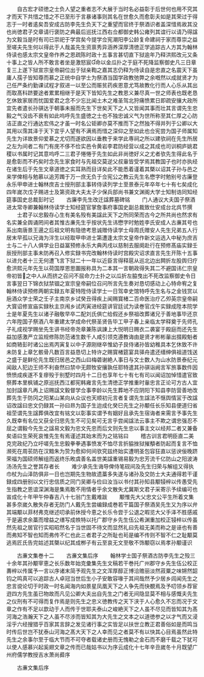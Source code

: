 <!-- { "loadSidebar": true } -->
　　自古宏才硕徳之士负人望之重者志不大展于当时名必益彰于后世何也用不究其才而天下共惜之惜之不已至形于言暴诸事则其名在世愈久而愈彰夫如是其荣过于得志于一时者逺矣吾安成古防李先生负天下之重望而官终于祭酒识者盖深惜焉故其没也尚徳君子交章请行褒防之典最后巡抚江西右佥都御史韩公雍列其谊行以请乃得諡为文毅当是时有司已崇祀于学宫矣今提学佥宪潮阳李公龄复命建祠于家而尊崇之益至嗟夫先生何以得此于人哉盖先生资禀秀异涵养深厚清徳正学追踪古人方其为翰林侍读也感太宗文皇帝作养之恩疏陈时政十五事言甚切直下狱逾年乃释洪熙改元又条十事上之皆人所不敢言者坐是激怒宸命以金瓜扑之于庭不死降监察御史凡三日章复三上遂下狱宣宗皇帝嗣位出于狱亲鞫之嘉其志仍释为侍读自是忠直之名震天下虽庸人孺子皆知尊而慕之正统中自学士为祭酒当国学政教弛弊之余嘅然以成就贤才为己任严条约勤课试程才叙进一以至公而赈贫药疾恩意尤笃故教化行而人心乐从其出而取髙科跻要途者累累相继于是天下皆知先生之教恩义兼尽真一世之师表也既老恳乞休致家居而忧国爱君之念不少忘比闻土木之难圣驾北狩痛愤累日即疏安攘大政所宜先者遣长孙骐达于朝事未报而先生下世矣天下之人又皆闻其事而壮其言谓先生忠毅之气没齿不衰有如此呜呼先生盛徳之士也不独忠诚义气为世所称至其仁厚之心防洁正直之行通达宏伟之才虽一时名公钜卿亦莫不推而下之然独不得并列于公卿以大其用以霈其泽于天下宜乎人望有不满焉而惜之深仰之至如此也佥宪尝为国子师属知先生为详故景仰爱慕之尤切而遂欲因以垂教于来学此専祠之所以建欤祠在先生所居之左为间者二有门有庑不侈不俭实邑令黄岩李君防经营以成之其成也司训桐庐姚君稷以书属时记其意呜呼二三君子惓惓于先生如此非尚徳好义之尤者欤先生得此名于是愈彰而不朽矣时念先生家食时与先祖交莫逆父叔軰皆受学焉其教国子也时亦执经在诸生后于先生文章道徳之实耳熟而目详矣此不能悉着谨着其槩以诏其子孙与邑之来学俾相与勉慕以追芳躅于万一庶无负于佥宪公之教云先生名懋字时勉别号古廉登永乐甲申进士翰林庶吉士授刑部主事转侍读列学士至景泰元年卒年七十有七矣成化四年嵗次戊子赐进士及第资政大夫太子少保兵部尚书兼文渊阁大学士知制诰同知经筵事国史总裁彭时记
　　古廉李先生改迁諡葬墓碑铭
　　门人通议大夫国子祭酒进太常寺卿兼翰林侍读学士知经筵官掌詹事府事国史副总裁致仕安成台北呉节撰
　　士君子以忠毅存心生有美名殁有美諡此天下之所同荣而古今之所共尚也然求有名实兼全舆诵罔间者其惟古亷先生乎按状先生讳懋字时勉姓李氏安成人古亷其号也系出南唐景王逿之后祖文明有隐徳考思诚赠侍读学士母周氏赠安人先生兄弟五人行居末早孤以兄诲为泮生以经取甲申进士第遭逢太宗文皇帝作新文运选入中秘为庶吉士与二十八人俱学业日益冨预修永乐大典丙戌以慈制去服阕赴行在预修髙庙实録壬辰授刑部主事未防再召入修实録书完改翰林侍读时宫殿灾诏求直言先生开陈十五事以进允者十三无何遭飞言下狱二十一年以近臣言得释扈从巡北边出闗折左股舆归疗愈洪熙元年先生以荷国厚恩思圗报称具为二本其一言朝政得失其二不避国讳仁宗皇帝初皆之中人从而挤之召问不屈命力士扑之以瓜折左脇曳出不死改监察御史令日言事翌日下锦衣狱禁锢之宣宗皇帝嗣位召问所言先生奏对恳切感动上心特命宥之复翰林侍读预修两朝实録五年夏特陞侍读学士一日驾幸史馆特呼先生名与之金钱赏以巵酒众学士荣之壬子主南京乡试癸丑得疾上闻赐寳楮二百命医治疗乙夘英宗皇帝嗣大寳诏修宣庙实録秋主京闱乡试丙寅进经筵讲官廷试为读巻官戊午实録成陞本院学士是年夏先生以诸子融敬早卒二配刘氏俱亡给假还乡祭祖改葬诸兄于善地事毕还京六年陞国子祭酒八年重建太学成命代祭圣贤告毕工甲子春上亲临太学释奠于先师孔子礼成视学赐坐先生讲书经帝尧章兼陈讽諌上大悦明日赐衣二袭宴于殿庭而还先生益加感激严立监规修陈防范诸生数千人咸引领克遵教诲由是贤才彬彬軰出掇殿魁者如商辂彭时诸公出焉丙寅复以中子源刚继卒惟幼子艮侍诸孙皆幼稚具本乞休致不许未防复上章乞骸骨凡数百言益恳切上特许之赐寳楮筵宴具驿舟遣还缙绅俱祖道饯送之盛于是鲜伦先生既归居邑之西山曰梅砻谢絶人事日与文士数人为山水防景泰纪元闻敌人犯边王师不利奋然曰禁中无颇牧安攘孰任耶特遣其孙骐诣阙言军旅事数件因愤愤成疾遂不复瘳殁于别墅时四月十二日也享年七十有七有司以闻诏加悼惜遣官致祭葬本里枫铺之原巡抚西江都宪韩雍言先生清徳正学推重时軰忠言正论可方古人宜加封諡章凡再上诏赐諡文毅督学佥事李龄以先生葬地不应阴阳下知县李防营善地改葬先生于防冈之阳某山某向从众议也天顺初元言者复谓先生諡法不惬舆情冝于改諡诏改諡曰忠文仍録其一孙曰昻为国子生迨成化癸巳先生之孙颙任长乐知县便道归省祖茔谓先生諡葬俱改宜有铭文以彰事实谓予有姻好且承先生宿诲者来需言予事先生久既幸有名位又获全归思先生不可见矣可无言乎尝闻諡法云事主不欺之谓忠强忍不屈之谓毅今先生之諡易文毅为忠文先忠而后文则先生忠以事主文以经邦二者又兼备矣语曰生荣死哀惟先生有焉谨述其始末而为之铭铭曰
　　稽古训言君明臣直二美克完政纪乃立吁嗟先生忠毅拳拳遇事愤发不恤尽言折脇挫狱摧頺者防起而复言不恤濒死在周苌防在汉黯朱为贽为愈抑何间欤究兹终始实遭明圣包容狂直以惩谀佞晚跻荣福为国硕师解组而返终乐畋虞善名盖世美諡重锡易毅为忠芳流千亿防山之阳波涛汤汤先生之誉其存者长
　　难少承先生诲导俾侍笔砚间及先生归荣与解组又得执巾杖为山泽防俱非一日也岂期先生物故遗藁多失遂与诸孙及交防士大夫通得若干谨録成四册别以文行忠信质之同门吴卿与俭曰汝当以书付其孙知县颙锓梓以传愚受先生指教之恩谊深渊海是集焉敢不用情者乎余文散失尤冀斯文君子采寄示予续编可也峕成化十年甲午仲春吉八十七翁门生戴难跋
　　颙惟先大父忠文公平生所着文集甚多奈嵗久散失存者无防门人戴先生尝编録成巻若干篇国子祭酒吴先生又为序以弁其端颙以菲材弗克继述叨承前休授今恵之长乐令尝于公退之暇览大父手泽不胜感戚于是遍求余藁而增益之缮写成帙特以托广郡守乡先生伍公希渊重加校正锓梓以传虽然先祖之居官行实昭昭然名于当世固不待文而显然礼曰先祖无美而称之是诬也有善而弗知不智也知而弗传不仁也此三者君子之所耻也茍是编不传则不智不仁之耻颙莫逃焉匠氏告完姑述其槩以纪其成栁子有云至哀无文至敬不饰颙窃以焉孝孙颙谨识



　　古亷文集巻十二
　　古亷文集后序
　　翰林学士国子祭酒古防李先生之殁三十余年其孙颙宰恵之长乐数年始克彚集先生文稿若干巻托广州郡守乡先生伍公校正夀梓以传属予一言以序诸末简予观先生之文浑厚醇正博洽赡丽淡然菽粟之味锵然韶钧之鸣真可以追踪古人卓冠当世后生小子安敢容喙于其间哉然予少居乡闾闻先生之忠言谠论切于时政一时名闻海内如景星凤凰天下之人争先而快覩焉及予叨领乡荐宦逰四方先生虽已物故而凡见公卿大夫出自先生之门者无间隐显莫不相与感慨夫先生之仪刑有不可得而复作焉是则先生之忠义徳教传之天下浃于人心愈久不忘而况于文章之作有不足以歆动于人而传于世耶夫泰山之峻絶天下之人虽不尽见而皆知其为髙河海之浩瀚天下之人虽不尽涉而皆知其为大先生之文本之以道徳参之以才气而又浸淫乎六经搜猎乎百家其言辞之发见诸行事之实皆足以扶世立教正君善俗如是而鸣当时传后世岂不犹泰山河海之髙大天下之人幸而见之者莫不有以快其心目焉虽然此特先生之余事尔至于临大节而不可夺者载诸史册而无愧勒之金石而不磨千载之下犹可以使人感慕兴起奚翅文章之传而已哉姑书以为序云成化十七年辛丑嵗冬十月既望广州府儒学教授吉水萧尚彛序








　　古亷文集后序
